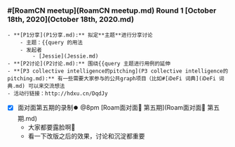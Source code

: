
### #[RoamCN meetup](RoamCN meetup.md) Round 1 [October 18th, 2020](October 18th, 2020.md)
    - **[P1分享](P1分享.md):** 拟定**主题**进行分享讨论
        - 主题：{{query 的用法
        - 发起者
            - [Jessie](Jessie.md)
    - **[P2讨论](P2讨论.md):** 围绕{{query 主题进行用例的延伸
    - **[P3 collective intelligence的pitching](P3 collective intelligence的pitching.md):** 有一些需要大家参与的公共graph项目（比如#[ℹ︎DeFi 词典](ℹ︎DeFi 词典.md) 可以来交流想法
    - 活动行链接：http://hdxu.cn/DqdJy
- [x] 面对面第五期的录制⏺️  @8pm [Roam面对面🍜 第五期](Roam面对面🍜 第五期.md)
    - 大家都要露脸啊🤩 
    - 看一下改版之后的效果，讨论和沉淀都重要
